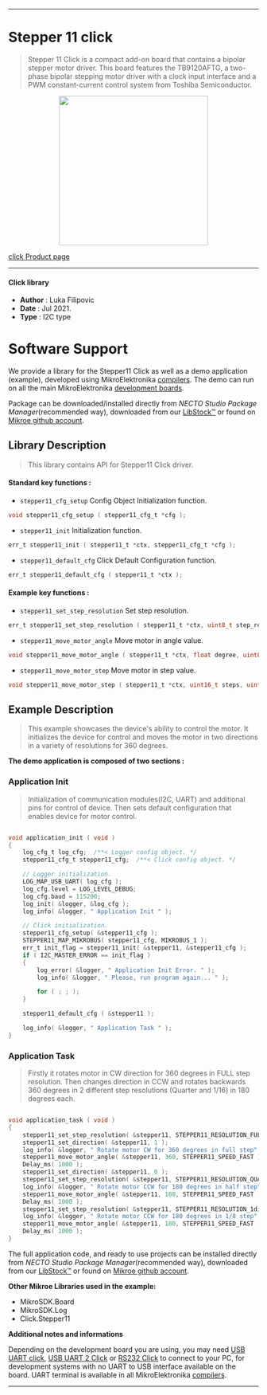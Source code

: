 
---
# Stepper 11 click

> Stepper 11 Click is a compact add-on board that contains a bipolar stepper motor driver. This board features the TB9120AFTG, a two-phase bipolar stepping motor driver with a clock input interface and a PWM constant-current control system from Toshiba Semiconductor.

<p align="center">
  <img src="https://download.mikroe.com/images/click_for_ide/stepper_11_click.png" height=300px>
</p>

[click Product page](https://www.mikroe.com/stepper-11-click)

---


#### Click library

- **Author**        : Luka Filipovic
- **Date**          : Jul 2021.
- **Type**          : I2C type


# Software Support

We provide a library for the Stepper11 Click
as well as a demo application (example), developed using MikroElektronika
[compilers](https://www.mikroe.com/necto-studio).
The demo can run on all the main MikroElektronika [development boards](https://www.mikroe.com/development-boards).

Package can be downloaded/installed directly from *NECTO Studio Package Manager*(recommended way), downloaded from our [LibStock&trade;](https://libstock.mikroe.com) or found on [Mikroe github account](https://github.com/MikroElektronika/mikrosdk_click_v2/tree/master/clicks).

## Library Description

> This library contains API for Stepper11 Click driver.

#### Standard key functions :

- `stepper11_cfg_setup` Config Object Initialization function.
```c
void stepper11_cfg_setup ( stepper11_cfg_t *cfg );
```

- `stepper11_init` Initialization function.
```c
err_t stepper11_init ( stepper11_t *ctx, stepper11_cfg_t *cfg );
```

- `stepper11_default_cfg` Click Default Configuration function.
```c
err_t stepper11_default_cfg ( stepper11_t *ctx );
```

#### Example key functions :

- `stepper11_set_step_resolution` Set step resolution.
```c
err_t stepper11_set_step_resolution ( stepper11_t *ctx, uint8_t step_res );
```

- `stepper11_move_motor_angle` Move motor in angle value.
```c
void stepper11_move_motor_angle ( stepper11_t *ctx, float degree, uint8_t speed );
```

- `stepper11_move_motor_step` Move motor in step value.
```c
void stepper11_move_motor_step ( stepper11_t *ctx, uint16_t steps, uint8_t speed );
```

## Example Description

> This example showcases the device's ability to control the motor.
It initializes the device for control and moves the motor in two 
directions in a variety of resolutions for 360 degrees.

**The demo application is composed of two sections :**

### Application Init

> Initialization of communication modules(I2C, UART) and additional pins
for control of device. Then sets default configuration that enables
device for motor control.

```c

void application_init ( void ) 
{
    log_cfg_t log_cfg;  /**< Logger config object. */
    stepper11_cfg_t stepper11_cfg;  /**< Click config object. */

    // Logger initialization.
    LOG_MAP_USB_UART( log_cfg );
    log_cfg.level = LOG_LEVEL_DEBUG;
    log_cfg.baud = 115200;
    log_init( &logger, &log_cfg );
    log_info( &logger, " Application Init " );

    // Click initialization.
    stepper11_cfg_setup( &stepper11_cfg );
    STEPPER11_MAP_MIKROBUS( stepper11_cfg, MIKROBUS_1 );
    err_t init_flag = stepper11_init( &stepper11, &stepper11_cfg );
    if ( I2C_MASTER_ERROR == init_flag ) 
    {
        log_error( &logger, " Application Init Error. " );
        log_info( &logger, " Please, run program again... " );

        for ( ; ; );
    }

    stepper11_default_cfg ( &stepper11 );

    log_info( &logger, " Application Task " );
}

```

### Application Task

> Firstly it rotates motor in CW direction for 360 degrees in FULL step 
resolution. Then changes direction in CCW and rotates backwards 360 degrees
in 2 different step resolutions (Quarter and 1/16) in 180 degrees each.

```c

void application_task ( void ) 
{
    stepper11_set_step_resolution( &stepper11, STEPPER11_RESOLUTION_FULL );
    stepper11_set_direction( &stepper11, 1 );
    log_info( &logger, " Rotate motor CW for 360 degrees in full step" );
    stepper11_move_motor_angle( &stepper11, 360, STEPPER11_SPEED_FAST );
    Delay_ms( 1000 );
    stepper11_set_direction( &stepper11, 0 );
    stepper11_set_step_resolution( &stepper11, STEPPER11_RESOLUTION_QUARTER );
    log_info( &logger, " Rotate motor CCW for 180 degrees in half step" );
    stepper11_move_motor_angle( &stepper11, 180, STEPPER11_SPEED_FAST );
    Delay_ms( 1000 );
    stepper11_set_step_resolution( &stepper11, STEPPER11_RESOLUTION_1div16 );
    log_info( &logger, " Rotate motor CCW for 180 degrees in 1/8 step" );
    stepper11_move_motor_angle( &stepper11, 180, STEPPER11_SPEED_FAST );
    Delay_ms( 1000 );
}

```

The full application code, and ready to use projects can be installed directly from *NECTO Studio Package Manager*(recommended way), downloaded from our [LibStock&trade;](https://libstock.mikroe.com) or found on [Mikroe github account](https://github.com/MikroElektronika/mikrosdk_click_v2/tree/master/clicks).

**Other Mikroe Libraries used in the example:**

- MikroSDK.Board
- MikroSDK.Log
- Click.Stepper11

**Additional notes and informations**

Depending on the development board you are using, you may need
[USB UART click](https://www.mikroe.com/usb-uart-click),
[USB UART 2 Click](https://www.mikroe.com/usb-uart-2-click) or
[RS232 Click](https://www.mikroe.com/rs232-click) to connect to your PC, for
development systems with no UART to USB interface available on the board. UART
terminal is available in all MikroElektronika
[compilers](https://shop.mikroe.com/compilers).

---
